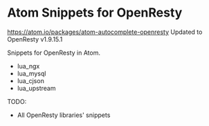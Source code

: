 # Atom Snippets for OpenResty
https://atom.io/packages/atom-autocomplete-openresty
Updated to OpenResty v1.9.15.1

Snippets for OpenResty in Atom.
  * lua_ngx
  * lua_mysql
  * lua_cjson
  * lua_upstream

TODO:
  * All OpenResty libraries' snippets
